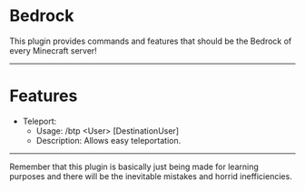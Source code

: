 
# Bedrock



This plugin provides commands and features that should be the Bedrock of every Minecraft server!

***
# Features

* Teleport: <br />
	* Usage: /btp \<User\> \[DestinationUser\] <br />
	* Description: Allows easy teleportation. <br />


***
Remember that this plugin is basically just being made for learning purposes and there will be the inevitable mistakes and horrid inefficiencies.